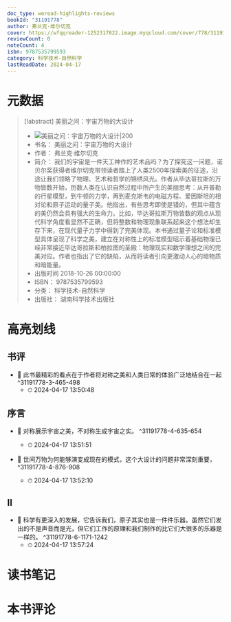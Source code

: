 ```yaml
---
doc_type: weread-highlights-reviews
bookId: "31191778"
author: 弗兰克·维尔切克
cover: https://wfqqreader-1252317822.image.myqcloud.com/cover/778/31191778/t7_31191778.jpg
reviewCount: 0
noteCount: 4
isbn: 9787535799593
category: 科学技术-自然科学
lastReadDate: 2024-04-17
---
```

# 元数据
> [!abstract] 美丽之问：宇宙万物的大设计
> - ![ 美丽之问：宇宙万物的大设计|200](https://wfqqreader-1252317822.image.myqcloud.com/cover/778/31191778/t7_31191778.jpg)
> - 书名： 美丽之问：宇宙万物的大设计
> - 作者： 弗兰克·维尔切克
> - 简介： 我们的宇宙是一件天工神作的艺术品吗？为了探究这一问题，诺贝尔奖获得者维尔切克带领读者踏上了人类2500年探索美的征途，沿途让我们领略了物理、艺术和哲学的锦绣风光。作者从毕达哥拉斯的万物皆数开始，历数人类在认识自然过程中所产生的美丽思考：从开普勒的行星模型，到牛顿的力学，再到麦克斯韦的电磁方程、爱因斯坦的相对论和原子运动的量子美。他指出，有些思考即使是错的，但其中蕴含的美仍然会具有强大的生命力。比如，毕达哥拉斯万物皆数的观点从现代科学角度看显然不正确，但将整数和物理现象联系起来这个想法却生存下来，在现代量子力学中得到了完美体现。本书通过量子论和标准模型具体呈现了科学之美，建立在对称性上的标准模型昭示着基础物理已经非常接近毕达哥拉斯和柏拉图的圣殿：物理现实和数学理想之间的完美对应。作者也指出了它的缺陷，从而将读者引向更激动人心的暗物质和暗能量。
> - 出版时间 2018-10-26 00:00:00
> - ISBN： 9787535799593
> - 分类： 科学技术-自然科学
> - 出版社： 湖南科学技术出版社

# 高亮划线

## 书评


- 📌 此书最精彩的看点在于作者将对称之美和人类日常的体验广泛地结合在一起 ^31191778-3-465-498
    - ⏱ 2024-04-17 13:50:48 
## 序言


- 📌 对称展示宇宙之美，不对称生成宇宙之实。 ^31191778-4-635-654
    - ⏱ 2024-04-17 13:51:51 

- 📌 世间万物为何能够演变成现在的模式，这个大设计的问题非常深刻重要， ^31191778-4-876-908
    - ⏱ 2024-04-17 13:52:10 
## II


- 📌 科学有更深入的发展，它告诉我们，原子其实也是一件件乐器。虽然它们发出的不是声音而是光，但它们工作的原理和我们制作的比它们大很多的乐器是一样的。 ^31191778-6-1171-1242
    - ⏱ 2024-04-17 13:57:24 
# 读书笔记

# 本书评论
